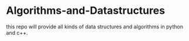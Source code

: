 # Algorithms-and-Datastructures
this repo will provide all kinds of data structures and algorithms in python and c++.
